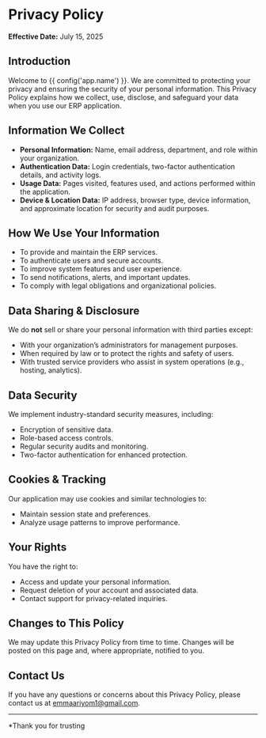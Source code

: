 # Privacy Policy

**Effective Date:** July 15, 2025

## Introduction

Welcome to {{ config('app.name') }}. We are committed to protecting your privacy and ensuring the security of your personal information. This Privacy Policy explains how we collect, use, disclose, and safeguard your data when you use our ERP application.

## Information We Collect

- **Personal Information:** Name, email address, department, and role within your organization.
- **Authentication Data:** Login credentials, two-factor authentication details, and activity logs.
- **Usage Data:** Pages visited, features used, and actions performed within the application.
- **Device & Location Data:** IP address, browser type, device information, and approximate location for security and audit purposes.

## How We Use Your Information

- To provide and maintain the ERP services.
- To authenticate users and secure accounts.
- To improve system features and user experience.
- To send notifications, alerts, and important updates.
- To comply with legal obligations and organizational policies.

## Data Sharing & Disclosure

We do **not** sell or share your personal information with third parties except:
- With your organization’s administrators for management purposes.
- When required by law or to protect the rights and safety of users.
- With trusted service providers who assist in system operations (e.g., hosting, analytics).

## Data Security

We implement industry-standard security measures, including:
- Encryption of sensitive data.
- Role-based access controls.
- Regular security audits and monitoring.
- Two-factor authentication for enhanced protection.

## Cookies & Tracking

Our application may use cookies and similar technologies to:
- Maintain session state and preferences.
- Analyze usage patterns to improve performance.

## Your Rights

You have the right to:
- Access and update your personal information.
- Request deletion of your account and associated data.
- Contact support for privacy-related inquiries.

## Changes to This Policy

We may update this Privacy Policy from time to time. Changes will be posted on this page and, where appropriate, notified to you.

## Contact Us

If you have any questions or concerns about this Privacy Policy, please contact us at [emmaariyom1@gmail.com](mailto:emmaariyom1@gmail.com).

---

*Thank you for trusting